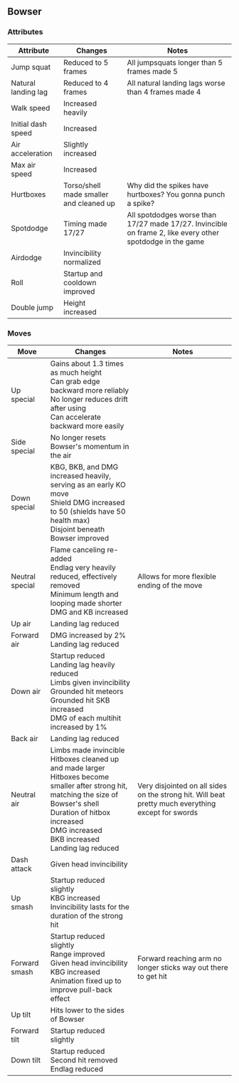 ## Bowser
### Attributes
| Attribute | Changes | Notes |
| --- | --- | --- |
| Jump squat | Reduced to 5 frames | All jumpsquats longer than 5 frames made 5 |
| Natural landing lag | Reduced to 4 frames | All natural landing lags worse than 4 frames made 4 |
| Walk speed | Increased heavily | |
| Initial dash speed | Increased | |
| Air acceleration | Slightly increased | |
| Max air speed | Increased | |
| Hurtboxes | Torso/shell made smaller and cleaned up | Why did the spikes have hurtboxes? You gonna punch a spike? |
| Spotdodge | Timing made 17/27 | All spotdodges worse than 17/27 made 17/27. Invincible on frame 2, like every other spotdodge in the game |
| Airdodge | Invincibility normalized | |
| Roll | Startup and cooldown improved | |
| Double jump | Height increased | |

### Moves
| Move | Changes | Notes |
| --- | --- | --- |
| Up special | Gains about 1.3 times as much height <br>Can grab edge backward more reliably <br>No longer reduces drift after using <br>Can accelerate backward more easily | |
| Side special | No longer resets Bowser's momentum in the air | |
| Down special | KBG, BKB, and DMG increased heavily, serving as an early KO move <br>Shield DMG increased to 50 (shields have 50 health max) <br>Disjoint beneath Bowser improved | |
| Neutral special | Flame canceling re-added <br>Endlag very heavily reduced, effectively removed <br>Minimum length and looping made shorter <br>DMG and KB increased | Allows for more flexible ending of the move |
| Up air | Landing lag reduced | |
| Forward air | DMG increased by 2% <br>Landing lag reduced | |
| Down air | Startup reduced <br>Landing lag heavily reduced <br>Limbs given invincibility <br>Grounded hit meteors <br>Grounded hit SKB increased <br>DMG of each multihit increased by 1% | |
| Back air | Landing lag reduced | |
| Neutral air | Limbs made invincible <br>Hitboxes cleaned up and made larger <br>Hitboxes become smaller after strong hit, matching the size of Bowser's shell <br>Duration of hitbox increased <br>DMG increased <br>BKB increased <br>Landing lag reduced | Very disjointed on all sides on the strong hit. Will beat pretty much everything except for swords
| Dash attack | Given head invincibility | |
| Up smash | Startup reduced slightly <br>KBG increased <br>Invincibility lasts for the duration of the strong hit | |
| Forward smash | Startup reduced slightly <br>Range improved <br>Given head invincibility <br>KBG increased <br>Animation fixed up to improve pull-back effect | Forward reaching arm no longer sticks way out there to get hit |
| Up tilt | Hits lower to the sides of Bowser | |
| Forward tilt | Startup reduced slightly | |
| Down tilt | Startup reduced <br>Second hit removed <br>Endlag reduced | |
